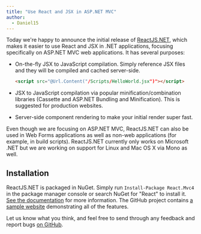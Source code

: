 ```yaml
---
title: "Use React and JSX in ASP.NET MVC"
author:
  - Daniel15
---
```


Today we're happy to announce the initial release of [ReactJS.NET](http://reactjs.net/), which makes it easier to use React and JSX in .NET applications, focusing specifically on ASP.NET MVC web applications. It has several purposes:

 - On-the-fly JSX to JavaScript compilation. Simply reference JSX files and they will be compiled and cached server-side.

   ```html
   <script src="@Url.Content("/Scripts/HelloWorld.jsx")"></script>
   ```
 - JSX to JavaScript compilation via popular minification/combination libraries (Cassette and ASP.NET Bundling and Minification). This is suggested for production websites.
 - Server-side component rendering to make your initial render super fast.

Even though we are focusing on ASP.NET MVC, ReactJS.NET can also be used in Web Forms applications as well as non-web applications (for example, in build scripts). ReactJS.NET currently only works on Microsoft .NET but we are working on support for Linux and Mac OS X via Mono as well.

Installation
------------
ReactJS.NET is packaged in NuGet. Simply run `Install-Package React.Mvc4` in the package manager console or search NuGet for "React" to install it. [See the documentation](http://reactjs.net/docs) for more information. The GitHub project contains [a sample website](https://github.com/reactjs/React.NET/tree/master/src/React.Sample.Mvc4) demonstrating all of the features.

Let us know what you think, and feel free to send through any feedback and report bugs [on GitHub](https://github.com/reactjs/React.NET).
